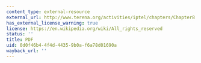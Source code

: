 ```yaml
---
content_type: external-resource
external_url: http://www.terena.org/activities/iptel/chapters/Chapter8.pdf
has_external_license_warning: true
license: https://en.wikipedia.org/wiki/All_rights_reserved
status: ''
title: PDF
uid: 0d0f46b4-4f4d-4435-9b0a-f6a78d01690a
wayback_url: ''
---
```

